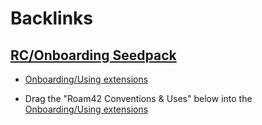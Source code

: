 
# Backlinks
## [RC/Onboarding Seedpack](<RC/Onboarding Seedpack.md>)
- [Onboarding/Using extensions](<../Onboarding/Using extensions.md>)

- Drag the "Roam42 Conventions & Uses" below into the [Onboarding/Using extensions](<../Onboarding/Using extensions.md>)

